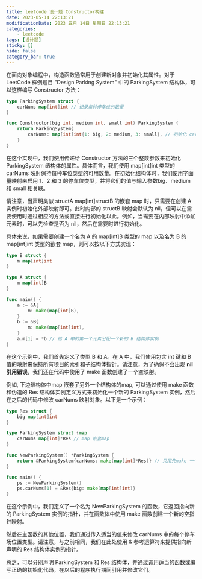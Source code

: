 ```yaml
---
title: leetcode 设计题 Constructor构建
date: 2023-05-14 22:13:21
modificationDate: 2023 五月 14日 星期日 22:13:21
categories: 
	- leetcode
tags: [设计题]
sticky: []
hide: false
category_bar: true
---
```



在面向对象编程中，构造函数通常用于创建新对象并初始化其属性。对于 LeetCode 样例题目 "Design Parking System" 中的 ParkingSystem 结构体，可以这样编写 Constructor 方法：


```go
type ParkingSystem struct {
    carNums map[int]int // 记录每种停车位的数量
}

func Constructor(big int, medium int, small int) ParkingSystem {
    return ParkingSystem{
        carNums: map[int]int{1: big, 2: medium, 3: small}, // 初始化 carNums 映射
    }
}
```

在这个实现中，我们使用传递给 Constructor 方法的三个整数参数来初始化 ParkingSystem 结构体的属性。具体而言，我们使用 map[int]int 类型的 carNums 映射保持每种车位类型的可用数量。在初始化结构体时，我们使用字面量映射来启用 1、2 和 3 的停车位类型，并将它们的值与输入参数big、medium 和 small 相关联。

请注意，当声明类似 structA map[int]structB 的嵌套 map 时，只需要在创建 A 实例时初始化外部映射即可。此时内部的 structB 映射会默认为 nil，但可以在需要使用时通过相应的方法或直接进行初始化以此。例如，当需要在内部映射中添加元素时，可以先检查是否为 nil，然后在需要时进行初始化。

具体来说，如果需要创建一个名为 A 的 map[int]B 类型的 map 以及名为 B 的 map[int]int 类型的嵌套 map，则可以按以下方式实现：


```go
type B struct {
    m map[int]int
}

type A struct {
    m map[int]B
}

func main() {
    a := &A{
        m: make(map[int]B),
    }
    b := &B{
        m: make(map[int]int),
    }
    a.m[1] = *b // 给 A 中的第一个元素分配一个新的 B 结构体实例
}
```

在这个示例中，我们首先定义了类型 B 和 A。在 A 中，我们使用包含 int 键和 B 值的映射来保持所有项目的索引和子结构体指针。请注意，为了确保不会出现 **nil 引用错误**，我们还在代码中使用了 make 函数创建了一个空映射。

例如, 下边结构体中map 嵌套了另外一个结构体的map,
可以通过使用 make 函数和伪造的 Res 结构体实例定义方式来初始化一个新的 ParkingSystem 实例，然后在之后的代码中修改 carNums 映射对象。以下是一个示例：


```go
type Res struct {
    big map[int]int
}

type ParkingSystem struct {map
    carNums map[int]*Res // map 嵌套map
}

func NewParkingSystem() *ParkingSystem {
    return &ParkingSystem{carNums: make(map[int]*Res)} // 只用先make 一个空map,指向Res
}

func main() {
    ps := NewParkingSystem()
    ps.carNums[1] = &Res{big: make(map[int]int)}
}
```

在这个示例中，我们定义了一个名为 NewParkingSystem 的函数，它返回指向新的 ParkingSystem 实例的指针，并在函数体中使用 make 函数创建一个新的空指针映射。

然后在主函数的其他位置，我们通过传入适当的值来修改 carNums 中的每个停车场位置类型。请注意，与之前相同，我们在此处使用 & 参考运算符来提供指向新声明的 Res 结构体实例的指针。

总之，可以分别声明 ParkingSystem 和 Res 结构体，并通过调用适当的函数或编写正确的初始化代码，在以后的程序执行期间引用并修改它们。